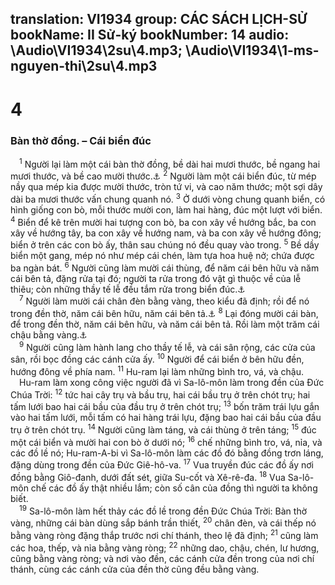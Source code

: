 translation: VI1934
group: CÁC SÁCH LỊCH-SỬ
bookName: II Sử-ký 
bookNumber: 14
audio: \Audio\VI1934\2su\4.mp3; \Audio\VI1934\1-ms-nguyen-thi\2su\4.mp3
-------

<div class="title"><h1>4</h1><h3>Bàn thờ đồng. – Cái biển đúc</h3></div>
<span class="verse 2su_4_1"> <sup>1</sup> Người lại làm một cái bàn thờ đồng, bề dài hai mươi thước, bề ngang hai mươi thước, và bề cao mười thước.<a data-toggle="tooltip" data-placement="bottom" title="Xu 27:1-2">⚓</a></span>
<span class="verse 2su_4_2"><sup>2</sup> Người làm một cái biển đúc, từ mép nầy qua mép kia được mười thước, tròn tứ vi, và cao năm thước; một sợi dây dài ba mươi thước vấn chung quanh nó. </span>
<span class="verse 2su_4_3"><sup>3</sup> Ở dưới vòng chung quanh biển, có hình giống con bò, mỗi thước mười con, làm hai hàng, đúc một lượt với biển. </span>
<span class="verse 2su_4_4"><sup>4</sup> Biển để kê trên mười hai tượng con bò, ba con xây về hướng bắc, ba con xây về hướng tây, ba con xây về hướng nam, và ba con xây về hướng đông; biển ở trên các con bò ấy, thân sau chúng nó đều quay vào trong. </span>
<span class="verse 2su_4_5"><sup>5</sup> Bề dầy biển một gang, mép nó như mép cái chén, làm tựa hoa huệ nở; chứa được ba ngàn bát. </span>
<span class="verse 2su_4_6"><sup>6</sup> Người cũng làm mười cái thùng, để năm cái bên hữu và năm cái bên tả, đặng rửa tại đó; người ta rửa trong đó vật gì thuộc về của lễ thiêu; còn những thầy tế lễ đều tắm rửa trong biển đúc.<a data-toggle="tooltip" data-placement="bottom" title="Xu 30:17-21">⚓</a><br/></span>
<span class="verse 2su_4_7"> <sup>7</sup> Người làm mười cái chân đèn bằng vàng, theo kiểu đã định; rồi để nó trong đền thờ, năm cái bên hữu, năm cái bên tả.<a data-toggle="tooltip" data-placement="bottom" title="Xu 25:31-40">⚓</a></span>
<span class="verse 2su_4_8"><sup>8</sup> Lại đóng mười cái bàn, để trong đền thờ, năm cái bên hữu, và năm cái bên tả. Rồi làm một trăm cái chậu bằng vàng.<a data-toggle="tooltip" data-placement="bottom" title="Xu 25:23-30">⚓</a><br/></span>
<span class="verse 2su_4_9"> <sup>9</sup> Người cũng làm hành lang cho thầy tế lễ, và cái sân rộng, các cửa của sân, rồi bọc đồng các cánh cửa ấy. </span>
<span class="verse 2su_4_10"><sup>10</sup> Người để cái biển ở bên hữu đền, hướng đông về phía nam. </span>
<span class="verse 2su_4_11"><sup>11</sup> Hu-ram lại làm những bình tro, vá, và chậu. <br/> Hu-ram làm xong công việc người đã vì Sa-lô-môn làm trong đền của Đức Chúa Trời: </span>
<span class="verse 2su_4_12"><sup>12</sup> tức hai cây trụ và bầu trụ, hai cái bầu trụ ở trên chót trụ; hai tấm lưới bao hai cái bầu của đầu trụ ở trên chót trụ; </span>
<span class="verse 2su_4_13"><sup>13</sup> bốn trăm trái lựu gắn vào hai tấm lưới, mỗi tấm có hai hàng trái lựu, đặng bao hai cái bầu của đầu trụ ở trên chót trụ. </span>
<span class="verse 2su_4_14"><sup>14</sup> Người cũng làm táng, và cái thùng ở trên táng; </span>
<span class="verse 2su_4_15"><sup>15</sup> đúc một cái biển và mười hai con bò ở dưới nó; </span>
<span class="verse 2su_4_16"><sup>16</sup> chế những bình tro, vá, nỉa, và các đồ lề nó; Hu-ram-A-bi vì Sa-lô-môn làm các đồ đó bằng đồng trơn láng, đặng dùng trong đền của Đức Giê-hô-va. </span>
<span class="verse 2su_4_17"><sup>17</sup> Vua truyền đúc các đồ ấy nơi đồng bằng Giô-đanh, dưới đất sét, giữa Su-cốt và Xê-rê-đa. </span>
<span class="verse 2su_4_18"><sup>18</sup> Vua Sa-lô-môn chế các đồ ấy thật nhiều lắm; còn số cân của đồng thì người ta không biết. <br/></span>
<span class="verse 2su_4_19"> <sup>19</sup> Sa-lô-môn làm hết thảy các đồ lề trong đền Đức Chúa Trời: Bàn thờ vàng, những cái bàn dùng sắp bánh trần thiết, </span>
<span class="verse 2su_4_20"><sup>20</sup> chân đèn, và cái thếp nó bằng vàng ròng đặng thắp trước nơi chí thánh, theo lệ đã định; </span>
<span class="verse 2su_4_21"><sup>21</sup> cũng làm các hoa, thếp, và nỉa bằng vàng ròng; </span>
<span class="verse 2su_4_22"><sup>22</sup> những dao, chậu, chén, lư hương, cũng bằng vàng ròng; và nơi vào đền, các cánh cửa đền trong của nơi chí thánh, cùng các cánh cửa của đền thờ cũng đều bằng vàng. <br/></span>

